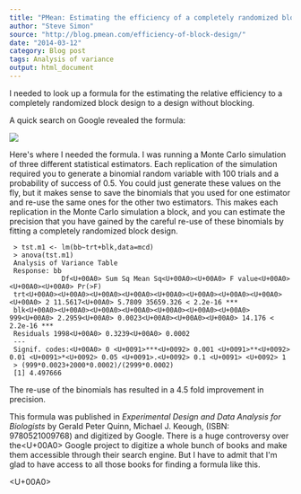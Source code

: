```yaml
---
title: "PMean: Estimating the efficiency of a completely randomized block design"
author: "Steve Simon"
source: "http://blog.pmean.com/efficiency-of-block-design/"
date: "2014-03-12"
category: Blog post
tags: Analysis of variance
output: html_document
---
```


I needed to look up a formula for the estimating the relative efficiency
to a completely randomized block design to a design without blocking.


<!---More--->

A quick search on Google revealed the formula:

![](../../../web/images/efficiency-of-block-design01.png)



Here's where I needed the formula. I was running a Monte Carlo
simulation of three different statistical estimators. Each replication
of the simulation required you to generate a binomial random variable
with 100 trials and a probability of success of 0.5. You could just
generate these values on the fly, but it makes sense to save the
binomials that you used for one estimator and re-use the same ones for
the other two estimators. This makes each replication in the Monte Carlo
simulation a block, and you can estimate the precision that you have
gained by the careful re-use of these binomials by fitting a completely
randomized block design.

     > tst.m1 <- lm(bb~trt+blk,data=mcd)
     > anova(tst.m1)
     Analysis of Variance Table
     Response: bb
                 Df<U+00A0> Sum Sq Mean Sq<U+00A0><U+00A0> F value<U+00A0><U+00A0><U+00A0> Pr(>F)
     trt<U+00A0><U+00A0><U+00A0><U+00A0><U+00A0><U+00A0><U+00A0><U+00A0><U+00A0> 2 11.5617<U+00A0> 5.7809 35659.326 < 2.2e-16 ***
     blk<U+00A0><U+00A0><U+00A0><U+00A0><U+00A0><U+00A0><U+00A0> 999<U+00A0> 2.2959<U+00A0> 0.0023<U+00A0><U+00A0><U+00A0> 14.176 < 2.2e-16 ***
     Residuals 1998<U+00A0> 0.3239<U+00A0> 0.0002
     ---
     Signif. codes:<U+00A0> 0 <U+0091>***<U+0092> 0.001 <U+0091>**<U+0092> 0.01 <U+0091>*<U+0092> 0.05 <U+0091>.<U+0092> 0.1 <U+0091> <U+0092> 1
     > (999*0.0023+2000*0.0002)/(2999*0.0002)
     [1] 4.497666

The re-use of the binomials has resulted in a 4.5 fold improvement in
precision.

This formula was published in *Experimental Design and Data Analysis for
Biologists* by Gerald Peter Quinn, Michael J. Keough, (ISBN:
9780521009768) and digitized by Google. There is a huge controversy over
the<U+00A0> Google project to digitize a whole bunch of books and make them
accessible through their search engine. But I have to admit that I'm
glad to have access to all those books for finding a formula like this.

<U+00A0>


